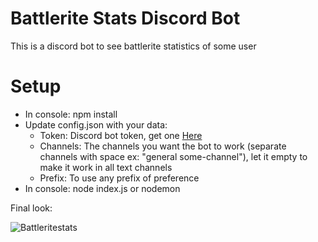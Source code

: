 # Battlerite Stats Discord Bot

This is a discord bot to see battlerite statistics of some user

# Setup

  - In console: npm install
  - Update config.json with your data:
    - Token: Discord bot token, get one [Here](https://discordapp.com/developers/applications/me/290761802139303937)
    - Channels: The channels you want the bot to work (separate channels with space ex: "general some-channel"), let it empty to make it work in all text channels
    - Prefix: To use any prefix of preference
 - In console: node index.js or nodemon

Final look:


![Battleritestats](https://cdn.discordapp.com/attachments/306687659969871872/307769651096715267/unknown.png)

